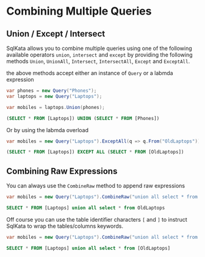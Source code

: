 # Combining Multiple Queries

## Union / Except / Intersect

SqlKata allows you to combine multiple queries using one of the following available operators `union`, `intersect` and `except` by providing the following methods `Union`, `UnionAll`, `Intersect`, `IntersectAll`, `Except` and `ExceptAll`.


the above methods accept either an instance of `Query` or a labmda expression


```cs
var phones = new Query("Phones");
var laptops = new Query("Laptops");

var mobiles = laptops.Union(phones);
```

```sql
(SELECT * FROM [Laptops]) UNION (SELECT * FROM [Phones])
```


Or by using the labmda overload

```cs
var mobiles = new Query("Laptops").ExceptAll(q => q.From("OldLaptops"));
```

```sql
(SELECT * FROM [Laptops]) EXCEPT ALL (SELECT * FROM [OldLaptops])
```

## Combining Raw Expressions

You can always use the `CombineRaw` method to append raw expressions

```cs
var mobiles = new Query("Laptops").CombineRaw("union all select * from OldLaptops");
```

```sql
SELECT * FROM [Laptops] union all select * from OldLaptops
```

Off course you can use the table identifier characters `[` and `]` to instruct SqlKata to wrap the tables/columns keywords.


```cs
var mobiles = new Query("Laptops").CombineRaw("union all select * from [OldLaptops]");
```

```sql
SELECT * FROM [Laptops] union all select * from [OldLaptops]
```